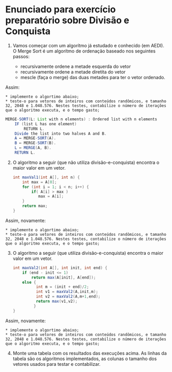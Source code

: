 # Enunciado para exercício preparatório sobre Divisão e Conquista

1. Vamos começar com um algorítmo já estudado e conhecido (em AEDI). O Merge Sort é um algorítmo de ordenação baseado nos seguintes passos:

    * recursivamente ordene a metade esquerda do vetor
    * recursivamente ordene a metade diretita do vetor
    * mescle (faça o merge) das duas metades para ter o vetor ordenado. 
    
  Assim:
  
    * implemente o algortimo abaixo;
    * teste-o para vetores de inteiros com conteúdos randômicos, e tamanho 32, 2048 e 1.048.576. Nestes testes, contabilize o número de iterações que o algoritmo executa, e o tempo gasto;  
    
   ```java
   MERGE-SORT(L: List with n elements) : Ordered list with n elements
       IF (list L has one element)
           RETURN L.
       Divide the list into two halves A and B.
       A ← MERGE-SORT(A).
       B ← MERGE-SORT(B).
       L ← MERGE(A, B).
       RETURN L. 
   ```
   
2. O algoritmo a seguir (que não utiliza divisão-e-conquista) encontra o maior valor em um vetor.

   ```java
   int maxVal1(int A[], int n) {  
       int max = A[0];
       for (int i = 1; i < n; i++) {  
           if( A[i] > max ) 
              max = A[i];
       }
       return max;
   }
   ```
   
  Assim, novamente:
  
    * implemente o algortimo abaixo;
    * teste-o para vetores de inteiros com conteúdos randômicos, e tamanho 32, 2048 e 1.048.576. Nestes testes, contabilize o número de iterações que o algoritmo executa, e o tempo gasto;
    
3. O algoritmo a seguir (que utiliza divisão-e-conquista) encontra o maior valor em um vetor.

   ```java
   int maxVal2(int A[], int init, int end) {  
       if (end - init <= 1)
           return max(A[init], A[end]);  
       else {
             int m = (init + end)/2;
             int v1 = maxVal2(A,init,m);   
             int v2 = maxVal2(A,m+1,end);  
             return max(v1,v2);
            }
   }
   ```
   
  Assim, novamente:
  
    * implemente o algortimo abaixo;
    * teste-o para vetores de inteiros com conteúdos randômicos, e tamanho 32, 2048 e 1.048.576. Nestes testes, contabilize o número de iterações que o algoritmo executa, e o tempo gasto;
    
4. Monte uma tabela com os resultados das execuções acima. As linhas da tabela são os algoritmos implementados, as colunas o tamanho dos vetores usados para testar e contabilizar.
